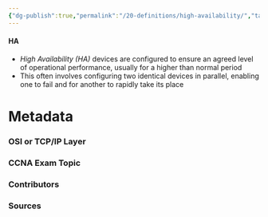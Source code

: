 ```yaml
---
{"dg-publish":true,"permalink":"/20-definitions/high-availability/","tags":["defs_ccna"]}
---
```


#### HA
- *High Availability (HA)* devices are configured to ensure an agreed level of operational performance, usually for a higher than normal period
- This often involves configuring two identical devices in parallel, enabling one to fail and for another to rapidly take its place




# Metadata
### OSI or TCP/IP Layer

### CCNA Exam Topic

### Contributors

### Sources


